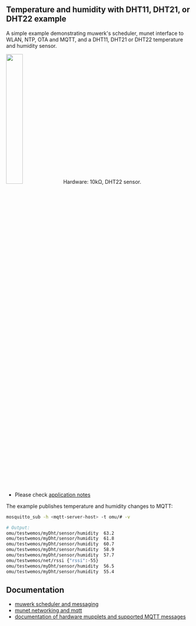 ## Temperature and humidity with DHT11, DHT21, or DHT22 example

A simple example demonstrating muwerk's scheduler, munet interface to WLAN, NTP, OTA and MQTT, and a DHT11, DHT21 or DHT22 temperature and humidity sensor.

<img src="https://github.com/muwerk/mupplets/blob/master/Resources/dht.png" width="30%" height="30%">
Hardware: 10kΩ, DHT22 sensor.

* Please check [application notes](https://github.com/muwerk/mupplets#dht22-dht11-dht21-temperature-and-humidity-sensors)

The example publishes temperature and humidity changes to MQTT:

```bash
mosquitto_sub -h <mqtt-server-host> -t omu/# -v

# Output:
omu/testwemos/myDht/sensor/humidity  63.2
omu/testwemos/myDht/sensor/humidity  61.8
omu/testwemos/myDht/sensor/humidity  60.7
omu/testwemos/myDht/sensor/humidity  58.9
omu/testwemos/myDht/sensor/humidity  57.7
omu/testwemos/net/rssi {"rssi":-55}
omu/testwemos/myDht/sensor/humidity  56.5
omu/testwemos/myDht/sensor/humidity  55.4
```

## Documentation

* [muwerk scheduler and messaging](https://github.com/muwerk/muwerk)
* [munet networking and mqtt](https://github.com/muwerk/munet)
* [documentation of hardware mupplets and supported MQTT messages](https://github.com/muwerk/mupplets)
